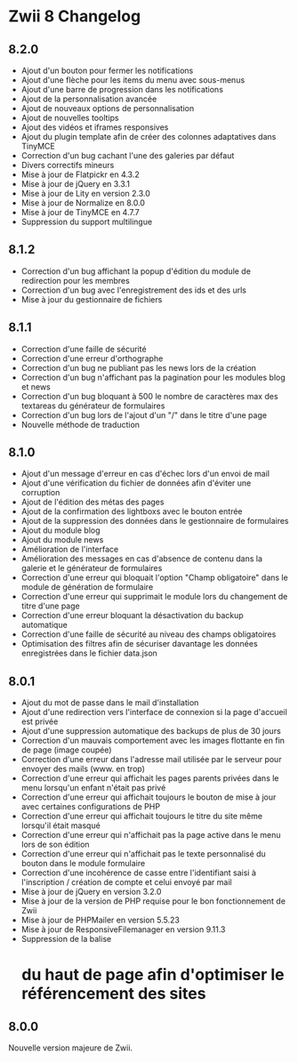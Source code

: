 Zwii 8 Changelog
================

## 8.2.0
* Ajout d'un bouton pour fermer les notifications
* Ajout d'une flèche pour les items du menu avec sous-menus
* Ajout d'une barre de progression dans les notifications
* Ajout de la personnalisation avancée
* Ajout de nouveaux options de personnalisation
* Ajout de nouvelles tooltips
* Ajout des vidéos et iframes responsives
* Ajout du plugin template afin de créer des colonnes adaptatives dans TinyMCE
* Correction d'un bug cachant l'une des galeries par défaut
* Divers correctifs mineurs
* Mise à jour de Flatpickr en 4.3.2
* Mise à jour de jQuery en 3.3.1
* Mise à jour de Lity en version 2.3.0
* Mise à jour de Normalize en 8.0.0
* Mise à jour de TinyMCE en 4.7.7
* Suppression du support multilingue

## 8.1.2
* Correction d'un bug affichant la popup d'édition du module de redirection pour les membres
* Correction d'un bug avec l'enregistrement des ids et des urls
* Mise à jour du gestionnaire de fichiers

## 8.1.1
* Correction d'une faille de sécurité
* Correction d'une erreur d'orthographe
* Correction d'un bug ne publiant pas les news lors de la création
* Correction d'un bug n'affichant pas la pagination pour les modules blog et news
* Correction d'un bug bloquant à 500 le nombre de caractères max des textareas du générateur de formulaires
* Correction d'un bug lors de l'ajout d'un "/" dans le titre d'une page
* Nouvelle méthode de traduction

## 8.1.0
* Ajout d'un message d'erreur en cas d'échec lors d'un envoi de mail
* Ajout d'une vérification du fichier de données afin d'éviter une corruption
* Ajout de l'édition des métas des pages
* Ajout de la confirmation des lightboxs avec le bouton entrée
* Ajout de la suppression des données dans le gestionnaire de formulaires
* Ajout du module blog
* Ajout du module news
* Amélioration de l'interface
* Amélioration des messages en cas d'absence de contenu dans la galerie et le générateur de formulaires
* Correction d'une erreur qui bloquait l'option "Champ obligatoire" dans le module de génération de formulaire
* Correction d'une erreur qui supprimait le module lors du changement de titre d'une page
* Correction d'une erreur bloquant la désactivation du backup automatique
* Correction d'une faille de sécurité au niveau des champs obligatoires
* Optimisation des filtres afin de sécuriser davantage les données enregistrées dans le fichier data.json

## 8.0.1
* Ajout du mot de passe dans le mail d'installation
* Ajout d'une redirection vers l'interface de connexion si la page d'accueil est privée
* Ajout d'une suppression automatique des backups de plus de 30 jours
* Correction d'un mauvais comportement avec les images flottante en fin de page (image coupée)
* Correction d'une erreur dans l'adresse mail utilisée par le serveur pour envoyer des mails (www. en trop)
* Correction d'une erreur qui affichait les pages parents privées dans le menu lorsqu'un enfant n'était pas privé
* Correction d'une erreur qui affichait toujours le bouton de mise à jour avec certaines configurations de PHP
* Correction d'une erreur qui affichait toujours le titre du site même lorsqu'il était masqué
* Correction d'une erreur qui n'affichait pas la page active dans le menu lors de son édition
* Correction d'une erreur qui n'affichait pas le texte personnalisé du bouton dans le module formulaire
* Correction d'une incohérence de casse entre l'identifiant saisi à l'inscription / création de compte et celui envoyé par mail
* Mise à jour de jQuery en version 3.2.0
* Mise à jour de la version de PHP requise pour le bon fonctionnement de Zwii
* Mise à jour de PHPMailer en version 5.5.23
* Mise à jour de ResponsiveFilemanager en version 9.11.3
* Suppression de la balise <h1> du haut de page afin d'optimiser le référencement des sites

## 8.0.0
Nouvelle version majeure de Zwii.